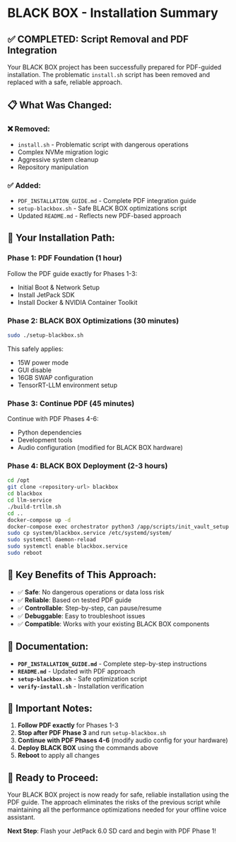 # BLACK BOX - Installation Summary

## ✅ **COMPLETED: Script Removal and PDF Integration**

Your BLACK BOX project has been successfully prepared for PDF-guided installation. The problematic `install.sh` script has been removed and replaced with a safe, reliable approach.

## 📋 **What Was Changed:**

### ❌ **Removed:**
- `install.sh` - Problematic script with dangerous operations
- Complex NVMe migration logic
- Aggressive system cleanup
- Repository manipulation

### ✅ **Added:**
- `PDF_INSTALLATION_GUIDE.md` - Complete PDF integration guide
- `setup-blackbox.sh` - Safe BLACK BOX optimizations script
- Updated `README.md` - Reflects new PDF-based approach

## 🚀 **Your Installation Path:**

### **Phase 1: PDF Foundation (1 hour)**
Follow the PDF guide exactly for Phases 1-3:
- Initial Boot & Network Setup
- Install JetPack SDK
- Install Docker & NVIDIA Container Toolkit

### **Phase 2: BLACK BOX Optimizations (30 minutes)**
```bash
sudo ./setup-blackbox.sh
```
This safely applies:
- 15W power mode
- GUI disable
- 16GB SWAP configuration
- TensorRT-LLM environment setup

### **Phase 3: Continue PDF (45 minutes)**
Continue with PDF Phases 4-6:
- Python dependencies
- Development tools
- Audio configuration (modified for BLACK BOX hardware)

### **Phase 4: BLACK BOX Deployment (2-3 hours)**
```bash
cd /opt
git clone <repository-url> blackbox
cd blackbox
cd llm-service
./build-trtllm.sh
cd ..
docker-compose up -d
docker-compose exec orchestrator python3 /app/scripts/init_vault_setup.py --master-password 'YOUR_PASSWORD'
sudo cp system/blackbox.service /etc/systemd/system/
sudo systemctl daemon-reload
sudo systemctl enable blackbox.service
sudo reboot
```

## 🎯 **Key Benefits of This Approach:**

- ✅ **Safe**: No dangerous operations or data loss risk
- ✅ **Reliable**: Based on tested PDF guide
- ✅ **Controllable**: Step-by-step, can pause/resume
- ✅ **Debuggable**: Easy to troubleshoot issues
- ✅ **Compatible**: Works with your existing BLACK BOX components

## 📖 **Documentation:**

- **`PDF_INSTALLATION_GUIDE.md`** - Complete step-by-step instructions
- **`README.md`** - Updated with PDF approach
- **`setup-blackbox.sh`** - Safe optimization script
- **`verify-install.sh`** - Installation verification

## 🚨 **Important Notes:**

1. **Follow PDF exactly** for Phases 1-3
2. **Stop after PDF Phase 3** and run `setup-blackbox.sh`
3. **Continue with PDF Phases 4-6** (modify audio config for your hardware)
4. **Deploy BLACK BOX** using the commands above
5. **Reboot** to apply all changes

## 🎉 **Ready to Proceed:**

Your BLACK BOX project is now ready for safe, reliable installation using the PDF guide. The approach eliminates the risks of the previous script while maintaining all the performance optimizations needed for your offline voice assistant.

**Next Step**: Flash your JetPack 6.0 SD card and begin with PDF Phase 1!
